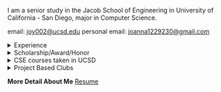 I am a senior study in the Jacob School of Engineering in University of California - San Diego, major in Computer Science.<br>

email: <joy002@ucsd.edu>
personal email: <joanna1229230@gmail.com>

<details><summary>Experience</summary>
<p>

 > Software Development Engineering Intern, Apple<br>
 > Software/Data Science Intern, Matrix Sensor<br>
 > UCSD Security and Cryptography Research Group - Undergraduate Researcher<br>
 > CSE15L: Software Tools and Techniques Laboratory tutor in UCSD Department of Computer Science and Engineering<br>

</p>
</details>

<details><summary>Scholarship/Award/Honor</summary>
<p>

 > Selected and Awarded $2131.5 scholarship by The Rick Ord Scholarship Fund, 2022-2023<br>
 > Selected and Awarded $15,000 scholarship by Apple Scholar Program 2021-2022<br>
 > Inclusion Diversity Excellence Achievement(IDEA) Scholar - Selected as 1 of 40 out of 400 applicants<br>
 > Certificate for presenting in Online Undergraduate Research Symposium<br>
 > Provost Honors<br>

</p>
</details>

<details><summary>CSE courses taken in UCSD</summary>
<p>

 > CSE 8A - Programming in Python<br>
 > CSE 8B - Programming in Java<br>
 > CSE 12 - Data Structure<br>
 > CSE 15L - Software Tools & Technique(Linux)<br>
 > CSE 20 - Discrete Math<br>
 > CSE 21 - Math for Algorithms and Systems<br>
 > CSE 30 - Computer Organization and System Programming<br> 
 > CSE 95 - Tutor Apprentics<br>
 > CSE 100 - Advanced Data Structure<br>
 > CSE 101 - Design and Analysis of Algorithm<br>
 > CSE 105 - Theory of Computation<br>
 > CSE 110 - Software Engineering<br>
 > CSE 140 - Components and Design Techniques for Digital Systems<br>
 > CSE 140L - Digital Systems Lab<br>
 > CSE 141 - Principles of Computer Architecture<br>
 > CSE 141L - Project in Computer Architecture<br>
 > CSE 152A - Introduction to Computer Vision<br>
 > CSE 199 - Independent Study(Research)<br>

</p>
</details>

<details><summary>Project Based Clubs</summary>
<p>

 > Triton Solar Car Team<br>
 > TritonHacks<br>

</p>
</details>

**More Detail About Me**
[Resume](https://joanna230.github.io/Joanna-Yang/myResume.html)
